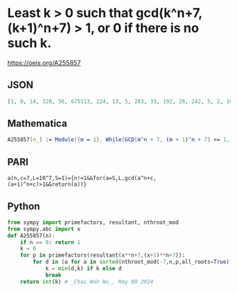 # Least k \> 0 such that gcd\(k^n\+7,\(k\+1\)^n\+7\) \> 1, or 0 if there is no such k\.
https://oeis.org/A255857
## JSON
```JSON
[1, 0, 14, 320, 56, 675113, 224, 13, 5, 283, 33, 192, 26, 242, 5, 2, 10, 140, 5, 50, 142, 29, 18, 605962, 11, 97, 234881024, 951, 5, 3332537854, 14]
```
## Mathematica
```Mathematica
A255857[n_] := Module[{m = 1}, While[GCD[m^n + 7, (m + 1)^n + 7] <= 1, m++]; m]; Join[{1, 0}, Table[A255857[n], {n, 2, 25}]] (* _Robert Price_, Oct 15 2018 *)
```
## PARI
```PARI
a(n,c=7,L=10^7,S=1)={n!=1&&for(a=S,L,gcd(a^n+c,(a+1)^n+c)>1&&return(a))}
```
## Python
```Python
from sympy import primefactors, resultant, nthroot_mod
from sympy.abc import x
def A255857(n):
    if n == 0: return 1
    k = 0
    for p in primefactors(resultant(x**n+7,(x+1)**n+7)):
        for d in (a for a in sorted(nthroot_mod(-7,n,p,all_roots=True)) if pow(a+1,n,p)==-7%p):
            k = min(d,k) if k else d
            break
    return int(k) # _Chai Wah Wu_, May 09 2024
```
